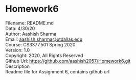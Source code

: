 # Homework6
Filename: README.md  
Data: 4/30/20  
Author: Aashish Sharma  
Email: aashish.sharma@utdallas.edu  
Course: CS3377.501 Spring 2020  
Version: 1.0  
Copyright: 2020, All Rights Reserved  
Github Url: https://github.com/aashish2057/Homework6.git  
Description  
	Readme file for Assignment 6, contains github url
